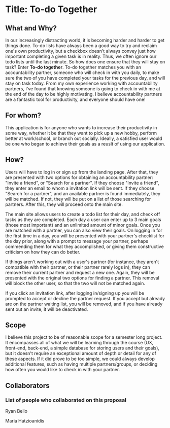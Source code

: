 # Title: To-do Together

## What and Why?

In our increasingly distracting world, it is becoming harder and harder to get things done. To-do lists have always been a good way to try and reclaim one's own productivity, but a checkbox doesn't always convey just how important completing a given task is in reality. Thus, we often ignore our todo lists until the last minute. So how does one ensure that they will stay on task? Enter **To-do together**. To-do together matches you with an accountability partner, someone who will check in with you daily, to make sure the two of you have completed your tasks for the previous day, and will stay on task today. From my own experience working with accountability partners, I've found that knowing someone is going to check in with me at the end of the day to be highly motivating. I believe accountability partners are a fantastic tool for productivity, and everyone should have one!

## For whom?

This application is for anyone who wants to increase their productivity in some way, whether it be that they want to pick up a new hobby, perform better at work/school, or branch out socially. Ideally, a satisfied user would be one who began to achieve their goals as a reuslt of using our application.

## How?

Users will have to log in or sign up from the landing page. After that, they are presented with two options for obtaining an accountability partner: "Invite a friend", or "Search for a partner". If they choose "Invite a friend", they enter an email to whom a invitation link will be sent. If they choose "Search for a partner", and an available partner is found immediately, they will be matched. If not, they will be put on a list of those searching for partners. After this, they will proceed onto the main site.

The main site allows users to create a todo list for their day, and check off tasks as they are completed. Each day a user can enter up to 3 main goals (those most important) and an unlimited amount of minor goals. Once you are matched with a partner, you can also view their goals. On logging in for the first time in a day, you will be presented with your partner's checklist for the day prior, along with a prompt to message your partner, perhaps commending them for what they accomplished, or giving them constructive criticism on how they can do better. 

If things aren't working out with a user's partner (for instance, they aren't compatible with their partner, or their partner rarely logs in), they can remove their current partner and request a new one. Again, they will be presented with the original two options for finding a partner. This removal will block the other user, so that the two will not be matched again.

If you click an invitation link, after logging in/signing up you will be prompted to accept or decline the partner request. If you accept but already are on the partner waiting list, you will be removed, and if you have already sent out an invite, it will be deactivated. 

## Scope

I believe this project to be of reasonable scope for a semester long project. It encompasses all of what we will be learning through the course (UX, front-end, back-end, a simple database for storing users and their goals), but it doesn't require an exceptional amount of depth or detail for any of these aspects. If it did prove to be too simple, we could always develop additional features, such as having multiple partners/groups, or deciding how often you would like to check in with your partner.

## Collaborators

### List of people who collaborated on this proposal

Ryan Bello

Maria Hatzioanidis
